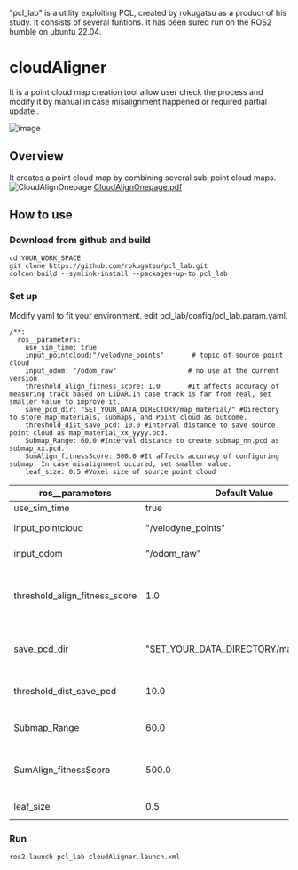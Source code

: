 "pcl_lab" is a utility exploiting PCL, created by rokugatsu as a product of his study. It consists of several funtions.
It has been sured run on the ROS2 humble on ubuntu 22.04.

# cloudAligner
It is a point cloud map creation tool allow user check the process and modify it by manual in case misalignment happened or required partial update .

![image](https://github.com/rokugatsu/pcl_lab/assets/120123933/73afaace-516a-4c40-9897-8eaa0c86d2a8)
## Overview
It creates a point cloud map by combining several sub-point cloud maps.   
![CloudAlignOnepage](https://github.com/rokugatsu/pcl_lab/assets/120123933/724d24b3-695f-466b-bdf8-cf03192319d4)
[CloudAlignOnepage.pdf](https://github.com/rokugatsu/pcl_lab/files/15048997/CloudAlignOnepage.pdf)

## How to use
### Download from github and build
```
cd YOUR_WORK_SPACE
git clone https://github.com/rokugatsu/pcl_lab.git
colcon build --symlink-install --packages-up-to pcl_lab
```
### Set up
Modify yaml to fit your environment.
edit pcl_lab/config/pcl_lab.param.yaml.
```
/**:
  ros__parameters:
    use_sim_time: true
    input_pointcloud:"/velodyne_points"       # topic of source point cloud
    input_odom: "/odom_raw"                  # no use at the current version
    threshold_align_fitness_score: 1.0       #It affects accuracy of measuring track based on LIDAR.In case track is far from real, set smaller value to improve it.
    save_pcd_dir: "SET_YOUR_DATA_DIRECTORY/map_material/" #Directory to store map_materials, submaps, and Point cloud as outcome.  
    threshold_dist_save_pcd: 10.0 #Interval distance to save source point cloud as map_material_xx_yyyy.pcd.
    Submap_Range: 60.0 #Interval distance to create submap_nn.pcd as submap_xx.pcd.
    SumAlign_fitnessScore: 500.0 #It affects accuracy of configuring submap. In case misalignment occured, set smaller value.
    leaf_size: 0.5 #Voxel size of source point cloud
```

|ros__parameters|Default Value|Note|
| ------------- | ------------- |---|
|use_sim_time  |true  |---|
|input_pointcloud  | "/velodyne_points"   |Topic of source point cloud|
|input_odom| "/odom_raw"|Odometry topic. No use at the current version|
|threshold_align_fitness_score|1.0|It affects accuracy of measuring track based on LIDAR.In case track is far from real, set smaller value to improve it.|
|save_pcd_dir|"SET_YOUR_DATA_DIRECTORY/map_material/"|Directory to store map_materials, submaps, and Point cloud as outcome.|  
|threshold_dist_save_pcd|10.0|Interval distance to save source point cloud as map_material_xx_yyyy.pcd.|
|Submap_Range|60.0|Interval distance to create submap_nn.pcd as submap_xx.pcd.|
|SumAlign_fitnessScore|500.0|It affects accuracy of configuring submap. In case misalignment occured,Set smaller value.|
|leaf_size|0.5|Voxel size of source point cloud.|
### Run
```
ros2 launch pcl_lab cloudAligner.launch.xml 
```

